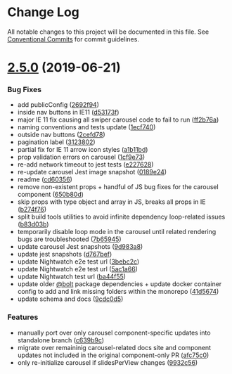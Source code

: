 # Change Log

All notable changes to this project will be documented in this file.
See [Conventional Commits](https://conventionalcommits.org) for commit guidelines.

# [2.5.0](http://github.com/bolt-design-system/bolt/tree/master/packages/components/bolt-carousel/compare/v2.4.4...v2.5.0) (2019-06-21)


### Bug Fixes

* add publicConfig ([2692f94](http://github.com/bolt-design-system/bolt/tree/master/packages/components/bolt-carousel/commit/2692f94))
* inside nav buttons in IE11 ([d53173f](http://github.com/bolt-design-system/bolt/tree/master/packages/components/bolt-carousel/commit/d53173f))
* major IE 11 fix causing all swiper carousel code to fail to run ([ff2b76a](http://github.com/bolt-design-system/bolt/tree/master/packages/components/bolt-carousel/commit/ff2b76a))
* naming conventions and tests update ([1ecf740](http://github.com/bolt-design-system/bolt/tree/master/packages/components/bolt-carousel/commit/1ecf740))
* outside nav buttons ([2cefd78](http://github.com/bolt-design-system/bolt/tree/master/packages/components/bolt-carousel/commit/2cefd78))
* pagination label ([3123802](http://github.com/bolt-design-system/bolt/tree/master/packages/components/bolt-carousel/commit/3123802))
* partial fix for IE 11 arrow icon styles ([a1b11bd](http://github.com/bolt-design-system/bolt/tree/master/packages/components/bolt-carousel/commit/a1b11bd))
* prop validation errors on carousel ([1cf9e73](http://github.com/bolt-design-system/bolt/tree/master/packages/components/bolt-carousel/commit/1cf9e73))
* re-add network timeout to jest tests ([e227628](http://github.com/bolt-design-system/bolt/tree/master/packages/components/bolt-carousel/commit/e227628))
* re-update carousel Jest image snapshot ([0189e24](http://github.com/bolt-design-system/bolt/tree/master/packages/components/bolt-carousel/commit/0189e24))
* readme ([cd60356](http://github.com/bolt-design-system/bolt/tree/master/packages/components/bolt-carousel/commit/cd60356))
* remove non-existent props + handful of JS bug fixes for the carousel component ([650b80d](http://github.com/bolt-design-system/bolt/tree/master/packages/components/bolt-carousel/commit/650b80d))
* skip props with type object and array in JS, breaks all props in IE ([b274f76](http://github.com/bolt-design-system/bolt/tree/master/packages/components/bolt-carousel/commit/b274f76))
* split build tools utilities to avoid infinite dependency loop-related issues ([b83d03b](http://github.com/bolt-design-system/bolt/tree/master/packages/components/bolt-carousel/commit/b83d03b))
* temporarily disable loop mode in the carousel until related rendering bugs are troubleshooted ([7b65945](http://github.com/bolt-design-system/bolt/tree/master/packages/components/bolt-carousel/commit/7b65945))
* update carousel Jest snapshots ([9d983a8](http://github.com/bolt-design-system/bolt/tree/master/packages/components/bolt-carousel/commit/9d983a8))
* update jest snapshots ([d767bef](http://github.com/bolt-design-system/bolt/tree/master/packages/components/bolt-carousel/commit/d767bef))
* update Nightwatch e2e test url ([3bebc2c](http://github.com/bolt-design-system/bolt/tree/master/packages/components/bolt-carousel/commit/3bebc2c))
* update Nightwatch e2e test url ([5ac1a66](http://github.com/bolt-design-system/bolt/tree/master/packages/components/bolt-carousel/commit/5ac1a66))
* update Nightwatch test url ([ba44f55](http://github.com/bolt-design-system/bolt/tree/master/packages/components/bolt-carousel/commit/ba44f55))
* update older [@bolt](http://github.com/bolt) package dependencies + update docker container config to add and link missing folders within the monorepo ([41d5674](http://github.com/bolt-design-system/bolt/tree/master/packages/components/bolt-carousel/commit/41d5674))
* update schema and docs ([9cdc0d5](http://github.com/bolt-design-system/bolt/tree/master/packages/components/bolt-carousel/commit/9cdc0d5))


### Features

* manually port over only carousel component-specific updates into standalone branch ([c639b9c](http://github.com/bolt-design-system/bolt/tree/master/packages/components/bolt-carousel/commit/c639b9c))
* migrate over remaininig carousel-related docs site and component updates not included in the original component-only PR ([afc75c0](http://github.com/bolt-design-system/bolt/tree/master/packages/components/bolt-carousel/commit/afc75c0))
* only re-initialize carousel if slidesPerView changes ([9932c56](http://github.com/bolt-design-system/bolt/tree/master/packages/components/bolt-carousel/commit/9932c56))
